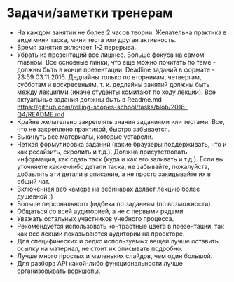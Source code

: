 # Задачи/заметки тренерам
- На каждом занятии не более 2 часов теории. Желательна практика в виде мини таска, мини теста или другая активность.
- Время занятия включает 1-2 перерыва. 
- Убрать из презентаций все лишнее. Больше фокуса на самом главном. Все основные линки, что еще можно почитать по теме - должны быть в конце презентации. Deadline заданий в формате - 23:59 03.11.2016. Дедлайны только по вторникам, четвергам, субботам и воскресеньям, т. к. дедлайны занятий должны быть между лекциями (иначе студенты комитают по ходу лекции). Все актуальные задания должны быть в Readme.md https://github.com/rolling-scopes-school/tasks/blob/2016-Q4/README.md
- Крайне желательно закреплять знания заданиями или тестами. Все, что не закреплено практикой, быстро забывается. 
- Выкинуть все материалы, которые устарели.
- Четкая формулировка заданий (какие браузеры поддерживать, что и как ресайзить, скролить и т.д.). Должна присутствовать информация, как сдать таск (куда и как его заливать и т.д.).  Если вы уточняете какие-либо детали таска, не забывайте, пожалуйста, добавлять эти детали в описание, а не просто закидывайте их в общий чат.
- Включенная веб камера на вебинарах делает лекцию более душевной :)
- Больше персонального фидбека по заданиям (по возможности).
- Общаться со всей аудиторией, а не с первыми рядами.
- Уважать остальных участников учебного процесса. 
- Рекомендуется использовать контрастные цвета в презентации, так как все лекции показываются аудитории на проекторе.
- Для специфических и редко используемых вещей лучше оставить ссылку на материал, не стоит их описывать подробно.
- Лучше много простых и маленьких слайдов, чем один большой.
- Для разбора API какой-либо функциональности лучше организовывать воркшопы.
